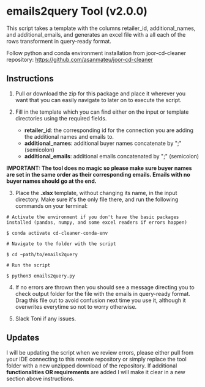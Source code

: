 # emails2query Tool (v2.0.0)

This script takes a template with the columns retailer_id, additional_names, and additional_emails, and generates an excel file with a all each of the rows transforment in query-ready format.

Follow python and conda environment installation from joor-cd-cleaner repository: https://github.com/asanmateu/joor-cd-cleaner



## Instructions

1. Pull or download the zip for this package and place it wherever you want that you can easily navigate to later on to execute the script.

2. Fill in the template which you can find either on the input or template directories using the required fields.

	* **retailer_id**: the corresponding id for the connection you are adding the additional names and emails to.
	* **additional_names**: additional buyer names concatenate by ";" (semicolon)
	* **additional_emails**: additional emails concatenated by ";" (semicolon)


**IMPORTANT: The tool does no magic so please make sure buyer names are set in the same order as their corresponding emails. Emails with no buyer names should go at the end.**


3. Place the **.xlsx** template, without changing its name, in the input directory. Make sure it's the only file there, and run the following commands on your terminal:

```
# Activate the environment if you don't have the basic packages installed (pandas, numpy, and some excel readers if errors happen)

$ conda activate cd-cleaner-conda-env

# Navigate to the folder with the script

$ cd ~path/to/emails2query

# Run the script

$ python3 emails2query.py
```

4. If no errors are thrown then you should see a message directing you to check output folder for the file with the emails in query-ready format. Drag this file out to avoid confusion next time you use it, although it overwrites everytime so not to worry otherwise.


5. Slack Toni if any issues.


## Updates

I will be updating the script when we review errors, please either pull from your IDE connecting to this remote repository or simply replace the tool folder with a new unzipped download of the repository. If additional **functionalities OR requirements** are added I will make it clear in a new section above instructions.
